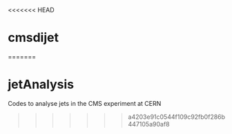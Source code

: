 <<<<<<< HEAD
# cmsdijet
=======
# jetAnalysis
Codes to analyse jets in the CMS experiment at CERN
>>>>>>> a4203e91c0544f109c92fb0f286b447105a90af8
